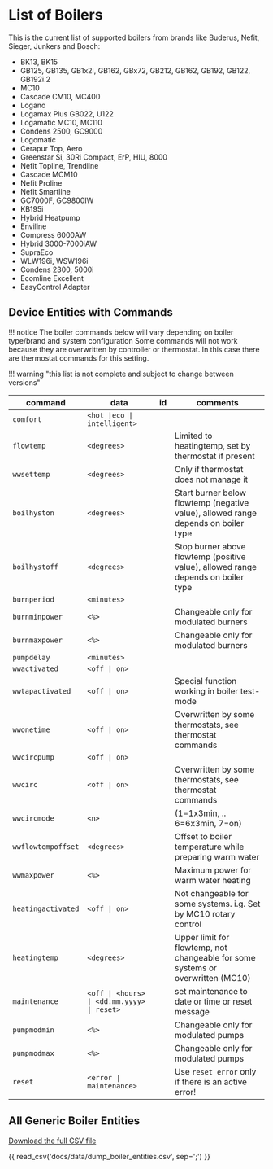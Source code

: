 # List of Boilers

This is the current list of supported boilers from brands like Buderus, Nefit, Sieger, Junkers and Bosch:

- BK13, BK15
- GB125, GB135, GB1x2i, GB162, GBx72, GB212, GB162, GB192, GB122, GB192i.2
- MC10
- Cascade CM10, MC400
- Logano
- Logamax Plus GB022, U122
- Logamatic MC10, MC110
- Condens 2500, GC9000
- Logomatic
- Cerapur Top, Aero
- Greenstar Si, 30Ri Compact, ErP, HIU, 8000
- Nefit Topline, Trendline
- Cascade MCM10
- Nefit Proline
- Nefit Smartline
- GC7000F, GC9800IW
- KB195i
- Hybrid Heatpump
- Enviline
- Compress 6000AW
- Hybrid 3000-7000iAW
- SupraEco
- WLW196i, WSW196i
- Condens 2300, 5000i
- Ecomline Excellent
- EasyControl Adapter

## Device Entities with Commands

<!-- prettier-ignore -->
!!! notice
    The boiler commands below will vary depending on boiler type/brand and system configuration Some commands will not work because they are overwritten by controller or thermostat. In this case there are thermostat commands for this setting.

<!-- prettier-ignore -->
!!! warning "this list is not complete and subject to change between versions"

<!-- prettier-ignore -->
| command | data | id  | comments |
| - | - | - | - |
| `comfort` | `<hot \|eco \| intelligent>` | | |
| `flowtemp` | `<degrees>` | | Limited to heatingtemp, set by thermostat if present |
| `wwsettemp` | `<degrees>` | | Only if thermostat does not manage it |
| `boilhyston` | `<degrees>` | | Start burner below flowtemp (negative value), allowed range depends on boiler type |
| `boilhystoff` | `<degrees>` | | Stop burner above flowtemp (positive value), allowed range depends on boiler type |
| `burnperiod` | `<minutes>` | | |
| `burnminpower` | `<%>` | | Changeable only for modulated burners |
| `burnmaxpower` | `<%>` | | Changeable only for modulated burners |
| `pumpdelay` | `<minutes>` | | |
| `wwactivated` | `<off \| on>` | | |
| `wwtapactivated` | `<off \| on>` | | Special function working in boiler test-mode |
| `wwonetime` | `<off \| on>` | | Overwritten by some thermostats, see thermostat commands |
| `wwcircpump` | `<off \| on>` | | |
| `wwcirc` | `<off \| on>` | | Overwritten by some thermostats, see thermostat commands |
| `wwcircmode` | `<n>` | | (1=1x3min, .. 6=6x3min, 7=on) |
| `wwflowtempoffset` | `<degrees>` | | Offset to boiler temperature while preparing warm water |
| `wwmaxpower` | `<%>` | | Maximum power for warm water heating |
| `heatingactivated` | `<off \| on>` | | Not changeable for some systems. i.g. Set by MC10 rotary control |
| `heatingtemp` | `<degrees>` | | Upper limit for flowtemp, not changeable for some systems or overwritten (MC10) |
| `maintenance` | `<off \| <hours> \| <dd.mm.yyyy> \| reset>` | | set maintenance to date or time or reset message |
| `pumpmodmin` | `<%>` | | Changeable only for modulated pumps |
| `pumpmodmax` | `<%>` | | Changeable only for modulated pumps |
| `reset` | `<error \| maintenance>` | | Use `reset error` only if there is an active error! |

## All Generic Boiler Entities

[Download the full CSV file](data/dump_boiler_entities.csv)

{{ read_csv('docs/data/dump_boiler_entities.csv', sep=';') }}

